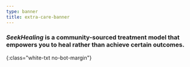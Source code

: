```yaml
---
type: banner
title: extra-care-banner
---
```


### **_SeekHealing_** is a community-sourced treatment model that empowers you to heal rather than achieve certain outcomes. 
{:class="white-txt no-bot-margin"}
